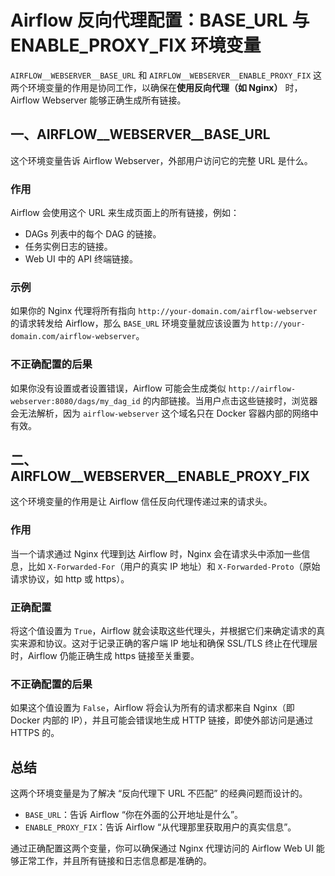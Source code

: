 # Airflow 反向代理配置：BASE_URL 与 ENABLE_PROXY_FIX 环境变量

`AIRFLOW__WEBSERVER__BASE_URL` 和 `AIRFLOW__WEBSERVER__ENABLE_PROXY_FIX` 这两个环境变量的作用是协同工作，以确保在**使用反向代理（如 Nginx）** 时，Airflow Webserver 能够正确生成所有链接。

## 一、AIRFLOW__WEBSERVER__BASE_URL

这个环境变量告诉 Airflow Webserver，外部用户访问它的完整 URL 是什么。

### 作用
Airflow 会使用这个 URL 来生成页面上的所有链接，例如：
- DAGs 列表中的每个 DAG 的链接。
- 任务实例日志的链接。
- Web UI 中的 API 终端链接。

### 示例
如果你的 Nginx 代理将所有指向 `http://your-domain.com/airflow-webserver` 的请求转发给 Airflow，那么 `BASE_URL` 环境变量就应该设置为 `http://your-domain.com/airflow-webserver`。

### 不正确配置的后果
如果你没有设置或者设置错误，Airflow 可能会生成类似 `http://airflow-webserver:8080/dags/my_dag_id` 的内部链接。当用户点击这些链接时，浏览器会无法解析，因为 `airflow-webserver` 这个域名只在 Docker 容器内部的网络中有效。

## 二、AIRFLOW__WEBSERVER__ENABLE_PROXY_FIX

这个环境变量的作用是让 Airflow 信任反向代理传递过来的请求头。

### 作用
当一个请求通过 Nginx 代理到达 Airflow 时，Nginx 会在请求头中添加一些信息，比如 `X-Forwarded-For`（用户的真实 IP 地址）和 `X-Forwarded-Proto`（原始请求协议，如 http 或 https）。

### 正确配置
将这个值设置为 `True`，Airflow 就会读取这些代理头，并根据它们来确定请求的真实来源和协议。这对于记录正确的客户端 IP 地址和确保 SSL/TLS 终止在代理层时，Airflow 仍能正确生成 https 链接至关重要。

### 不正确配置的后果
如果这个值设置为 `False`，Airflow 将会认为所有的请求都来自 Nginx（即 Docker 内部的 IP），并且可能会错误地生成 HTTP 链接，即使外部访问是通过 HTTPS 的。

## 总结

这两个环境变量是为了解决 “反向代理下 URL 不匹配” 的经典问题而设计的。

- `BASE_URL`：告诉 Airflow “你在外面的公开地址是什么”。
- `ENABLE_PROXY_FIX`：告诉 Airflow “从代理那里获取用户的真实信息”。

通过正确配置这两个变量，你可以确保通过 Nginx 代理访问的 Airflow Web UI 能够正常工作，并且所有链接和日志信息都是准确的。
